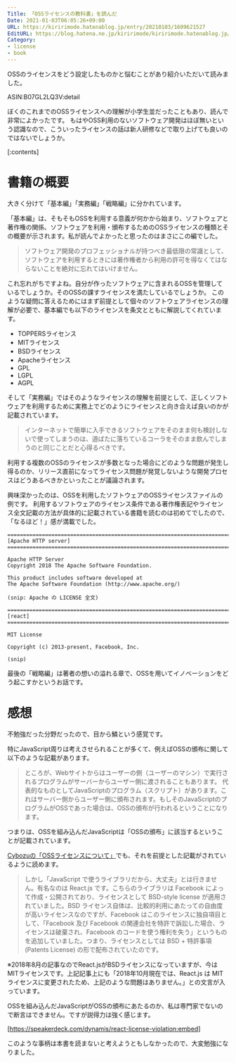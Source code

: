```yaml
---
Title: 「OSSライセンスの教科書」を読んだ
Date: 2021-01-03T06:05:26+09:00
URL: https://kiririmode.hatenablog.jp/entry/20210103/1609621527
EditURL: https://blog.hatena.ne.jp/kiririmode/kiririmode.hatenablog.jp/atom/entry/26006613673473680
Category: 
- license
- book
---
```


OSSのライセンスをどう設定したものかと悩むことがあり紹介いただいて読みました。

ASIN:B07GL2LQ3V:detail

ぼくのこれまでのOSSライセンスへの理解が小学生並だったこともあり、読んで非常によかったです。
もはやOSS利用のないソフトウェア開発はほぼ無いという認識なので、こういったライセンスの話は新人研修などで取り上げても良いのではないでしょうか。

[:contents]

# 書籍の概要

大きく分けて「基本編」「実務編」「戦略編」に分かれています。

「基本編」は、そもそもOSSを利用する意義が何かから始まり、ソフトウェアと著作権の関係、ソフトウェアを利用・頒布するためのOSSライセンスの種類とその概要が示されます。私が読んでよかったと思ったのはまさにこの編でした。

> ソフトウェア開発のプロフェッショナルが持つべき最低限の常識として、ソフトウェアを利用するときには著作権者から利用の許可を得なくてはならないことを絶対に忘れてはいけません。

これ忘れがちですよね。自分が作ったソフトウェアに含まれるOSSを管理しているでしょうか。そのOSSの課すライセンスを満たしているでしょうか。
このような疑問に答えるためにはまず前提として個々のソフトウェアライセンスの理解が必要で、基本編でも以下のライセンスを条文とともに解説してくれています。

- TOPPERSライセンス
- MITライセンス
- BSDライセンス
- Apacheライセンス
- GPL
- LGPL
- AGPL

そして「実務編」ではそのようなライセンスの理解を前提として、正しくソフトウェアを利用するために実務上でどのようにライセンスと向き合えば良いのかが記載されています。

> インターネットで簡単に入手できるソフトウェアをそのまま何も検討しないで使ってしまうのは、道ばたに落ちているコーラをそのまま飲んでしまうのと同じことだと心得るべきです。

利用する複数のOSSのライセンスが多数となった場合にどのような問題が発生し得るのか、リリース直前になってライセンス問題が発覚しないような開発プロセスはどうあるべきかといったことが議論されます。

興味深かったのは、OSSを利用したソフトウェアのOSSライセンスファイルの例です。
利用するソフトウェアのライセンス条件である著作権表記やライセンス全文記載の方法が具体的に記載されている書籍を読むのは初めてでしたので、「なるほど！」感が満載でした。

```
===============================================================================
[Apache HTTP server]
===============================================================================

Apache HTTP Server 
Copyright 2018 The Apache Software Foundation.

This product includes software developed at 
The Apache Software Foundation (http://www.apache.org/)

(snip: Apache の LICENSE 全文)

===============================================================================
[react]
===============================================================================

MIT License

Copyright (c) 2013-present, Facebook, Inc.

(snip)
```

最後の「戦略編」は著者の想いの溢れる章で、OSSを用いてイノベーションをどう起こすかというお話です。

# 感想

不勉強だった分野だったので、目から鱗という感覚です。

特にJavaScript周りは考えさせられることが多くて、例えばOSSの頒布に関して以下のような記載があります。

> ところが、Webサイトからはユーザーの側（ユーザーのマシン）で実行されるプログラムがサーバーからユーザー側に渡されることもあります。
> 代表的なものとしてJavaScriptのプログラム（スクリプト）があります。これはサーバー側からユーザー側に頒布されます。もしそのJavaScriptのプログラムがOSSであった場合は、OSSの頒布が行われるということになります。

つまりは、OSSを組み込んだJavaScriptは「OSSの頒布」に該当するということが記載されています。

[Cybozuの「OSSライセンスについて」](https://developer.cybozu.io/hc/ja/articles/360017821071-OSS-%E3%83%A9%E3%82%A4%E3%82%BB%E3%83%B3%E3%82%B9%E3%81%AB%E3%81%A4%E3%81%84%E3%81%A6#step5)でも、それを前提とした記載がされているように読めます。

<!-- textlint-disable -->
> しかし「JavaScript で使うライブラリだから、大丈夫」とは行きません。有名なのは React.js です。こちらのライブラリは Facebook によって作成・公開されており、ライセンスとして BSD-style license が適用されていました。BSD ライセンス自体は、比較的利用にあたっての自由度が高いライセンスなのですが、Facebook はこのライセンスに独自項目として、「Facebook 及び Facebook の関連会社を特許で訴訟した場合、ライセンスは破棄され、Facebook のコードを使う権利を失う」というものを追加していました。つまり、ライセンスとしては BSD + 特許事項 (Patents License) の形で配布されていたのです。

※2018年8月の記事なのでReact.jsがBSDライセンスになっていますが、今はMITライセンスです。上記記事上にも「2018年10月現在では、React.js は MIT ライセンスに変更されたため、上記のような問題はありません。」との文言が入っています。

<!-- textlint-enable -->

OSSを組み込んだJavaScriptがOSSの頒布にあたるのか、私は専門家でないので断言はできません。ですが説得力は強く感じます。

[https://speakerdeck.com/dynamis/react-license-violation:embed]

このような事柄は本書を読まないと考えようともしなかったので、大変勉強になりました。
